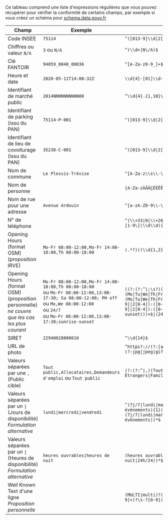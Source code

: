Ce tableau comprend une liste d'expressions régulières que vous pouvez récupérer pour vérifier la conformité de certains champs, par exemple si vous créez un schéma pour [schema.data.gouv.fr](schema.data.gouv.fr)

| Champ | Exemple | Regex | Source |
| -- | -- | -- | -- |
| Code INSEE | `75114` | `^([013-9]\\d\|2[AB1-9])\\d{3}$` | 
| Chiffres ou valeur `N/A` | `3` ou `N/A` | `^(\\d+\|N\/A)$` |
| Clé FANTOIR | `94059_0040_00036` | `^[A-Za-z0-9_]+$` |
| Heure et date | `2020-05-11T14:08:32Z` | `\\d{4}-[01]\\d-[0-3]\\d([+-][0-2]\\d:[0-5]\\dZ?)?$` |
| Identifiant de marché public | `2014NNNNNNNNNN00` | `^\\d{4}.{1,10}\\d{2}$`|
| Identifiant de parking (issu du PAN) | `75114-P-001` | `^([013-9]\\d\|2[AB1-9])\\d{3}-P-\\d{3}$` | 
| Identifiant de lieu de covoiturage (issu du PAN) | `35238-C-001` | `^([013-9]\\d\|2[AB1-9])\\d{3}-C-\\d{3}$` |
| Nom de commune | `Le Plessis-Trévise` | `^[A-Za-z\\s\\-\\u00C0-\\u00FF]+$` |
| Nom de personne | |`[A-Za-zÀÂÄÇÉÈÊËÎÏÔÖÙÛÜŸàâäçéèêëîïôöùûüÿÆŒæœ \\-']*` |
| Nom de rue pour une adresse | `Avenue Ardouin` | `^[a-zA-Z0-9\\-\\'\\s\\d\\u00C0-\\u00FF]+$` |
| N° de téléphone |  | `^(\\+33\|0\|\\+262\|\\+269\|\\+508\|\\+590\|\\+594\|\\+596\|\\+681\|\\+687\|\\+689)\[1-9\](\\d\\d){4}$`|
| Opening Hours (format OSM) (proposition IRVE) | `Mo-Fr 08:00-12:00,Mo-Fr 14:00-18:00,Th 08:00-18:00` | `(.*?)((\\d{1,2}:\\d{2})-(\\d{1,2}:\\d{2})\|24/7)` |https://schema.data.gouv.fr/etalab/schema-irve/latest/documentation.html#propri%C3%A9t%C3%A9-horaires |
| Opening Hours (format OSM) (proposition personnelle) _ne couvre que les cas les plus courant_ |`Mo-Fr 08:00-12:00,Mo-Fr 14:00-18:00,Th 08:00-18:00`<br>ou `Mo-Fr 08:00-12:00,13:00-17:30; Sa 08:00-12:00; PH off`<br>ou `Mo,We 08:00-12:00`<br>ou `24/7`<br>ou `Mo-Fr 08:00-12:00,13:00-17:30;sunrise-sunset`|`((?:(?:^\|;\s?)(((((Mo\|Tu\|We\|Th\|Fr\|Sa\|Su\|PH\|SH)\|(?:(?:\|,)(Mo\|Tu\|We\|Th\|Fr\|Sa\|Su))+\|((Mo\|Tu\|We\|Th\|Fr\|Sa\|Su)-(Mo\|Tu\|We\|Th\|Fr\|Sa\|Su))))\s((([0-1][0-9]\|2[0-4]):([0-5][0-9]))-(([0-1][0-9]\|2[0-4]):([0-5][0-9]))(,(([0-1][0-9]\|2[0-4]):([0-5][0-9]))-(([0-1][0-9]\|2[0-4]):([0-5][0-9])))?))\|((Mo\|Tu\|We\|Th\|Fr\|Sa\|Su\|PH\|SH) off)\|(sunrise-sunset)))+$\|(24\/7))`|https://regexr.com/5t6m4|
| SIRET | `22940028800010` |`^\\d{14}$` | 
| URL de photo |  | `^https?://(?:[a-z0-9\\-]+\\.)+[a-z]{2,6}(?:/[^/#?]+)+\\.(?:jpg\|jpeg\|gif\|png)`|
| Valeurs séparées par une `,` (Public cible) | `Tout public,Allocataires,Demandeurs d'emploi` ou `Tout public` | `(?:(?:^\|,)(Tout public\|Allocataires\|Demandeurs d'emploi\|Étrangers\|Familles\|Jeunes\|Personnes en situation de handicap\|Séniors))+$`| https://schema.data.gouv.fr/etalab/schema-inclusion-numerique/latest/documentation.html#propri%C3%A9t%C3%A9-public_cible |
| Valeurs séparées par un `\|` (Jours de disponibilité) _Formulation alternative_ | `lundi\|mercredi\|vendredi` | `^(7j/7\|lundi\|mardi\|mercredi\|jeudi\|vendredi\|samedi\|dimanche\|jours fériés\|événements){1}(\\|(7j/7\|lundi\|mardi\|mercredi\|jeudi\|vendredi\|samedi\|dimanche\|jours fériés\|événements))*$`|
| Valeurs séparées par un `\|` (Heures de disponibilité) _Formulation alternative_ | `heures ouvrables\|heures de nuit` | `(heures ouvrables\|heures de nuit\|24h/24){1}(\\|(heures ouvrables\|heures de nuit\|24h/24))*$`|
| Well Known Text d'une ligne _Proposition personnelle_ | | `(MULTI\|multi)?(LINESTRING\|linestring)\(((\|,\s?)\(((\|,\s?)(-?[0-9](\.[0-9]+)?\s-?[0-9](\.[0-9]+)?))+\))+\)` | https://regexr.com/5tfj7

<!--
| UUID | | `"^\\d{14}\\d{4}.{1,10}\\d{2}$"`|
-->
